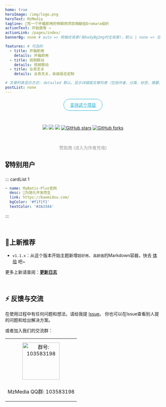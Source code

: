 ```yaml
---
home: true
heroImage: /img/logo.png
heroText: MzMedia
tagline: 🚀写一个开箱即用的物联网项目捐献给Dromara组织
actionText: 开始使用 →
actionLink: /pages/index/
bannerBg: none # auto => 网格纹背景(有bodyBgImg时无背景)，默认 | none => 无 | '大图地址' | background: 自定义背景样式  提示：如发现文本颜色不适应你的背景时可以到palette.styl修改$bannerTextColor变量

features: # 可选的
  - title: 开箱即用
    details: 开箱即用
  - title: 视频联动
    details: 视频联动
  - title: 业务无关
    details: 业务无关，自由组合定制

# 文章列表显示方式: detailed 默认，显示详细版文章列表（包括作者、分类、标签、摘要、分页等）| simple => 显示简约版文章列表（仅标题和日期）| none 不显示文章列表
postList: none
---
```

<p align="center">
  <a class="become-sponsor" href="/pages/1b12ed/">支持这个项目</a>
</p>

<style>
.become-sponsor {
  padding: 8px 20px;
  display: inline-block;
  color: #11a8cd;
  border-radius: 30px;
  box-sizing: border-box;
  border: 1px solid #11a8cd;
}
</style>

<br/>
<p align="center">
  <a href="https://www.jetbrains.com/?from=RuoYi-Vue-Plus" target="_blank"><img src="https://img.shields.io/badge/IntelliJ%20IDEA-提供支持-blue.svg" class="no-zoom"></a>
  <a href="https://gitee.com/dromara/RuoYi-Vue-Plus" target="_blank"><img src="https://img.shields.io/badge/RuoYi_Vue_Plus-5.1.0-success.svg" class="no-zoom"></a>
  <a href="" target="_blank"><img src="https://img.shields.io/badge/Spring%20Boot-3.0-blue.svg" class="no-zoom"></a>
  <a href="https://github.com/MzMedia/MzMedia" target="_blank"><img src='https://img.shields.io/github/forks/MzMedia/MzMedia' alt='GitHub stars' class="no-zoom"></a>
  <a href="https://github.com/MzMedia/MzMedia" target="_blank"><img src='https://img.shields.io/github/forks/MzMedia/MzMedia' alt='GitHub forks' class="no-zoom"></a>
</p>

<br/>
<p align="center" style="color: #999;">
  赞助商 (进入为作者充电)
</p>
<p align="center">
</p>

## 🎖特别用户
::: cardList 1
```yaml
- name: MyBatis-Plus官网
  desc: 🚀为简化开发而生
  link: https://baomidou.com/
  bgColor: '#f1f1f1'
  textColor: '#2A3344'
```
:::

<br/>

## 🎉上新推荐
* `v1.1.x`：从这个版本开始主题新增`超好用`、`高颜值`的Markdown容器，快去 [体验](/pages/d0d7eb/) 吧~

更多上新请查阅：[**更新日志**](https://github.com/MzMedia/MzMedia/releases)

<br/>

## ⚡ 反馈与交流

在使用过程中有任何问题和想法，请给我提 [Issue](https://github.com/MzMedia/MzMedia/issues)。
你也可以在Issue查看别人提的问题和给出解决方案。

或者加入我们的交流群：

<table>
  <tbody>
    <tr>
     <!--  <td align="center" valign="middle">
        <img src="" class="no-zoom" style="width:120px;margin: 10px;">
        <p>MzMedia微信群(添加我微信备注"进群")</p>
      </td> -->
      <td align="center" valign="middle">
        <img :src="$withBase('/img/qrcode/qqq.webp')" alt="群号: 103583198" class="no-zoom" style="width:120px;margin: 10px;">
        <p>MzMedia QQ群: 103583198</p>
      </td>
    </tr>
  </tbody>
</table>


<!-- AD -->
<div class="wwads-cn wwads-horizontal page-wwads" data-id="136"></div>
<style>
  .page-wwads{
    width:100%!important;
    min-height: 0;
    margin: 0;
  }
  .page-wwads .wwads-img img{
    width:80px!important;
  }
  .page-wwads .wwads-poweredby{
    width: 40px;
    position: absolute;
    right: 25px;
    bottom: 3px;
  }
  .wwads-content .wwads-text, .page-wwads .wwads-text{
    height: 100%;
    padding-top: 5px;
    display: block;
  }
</style>
